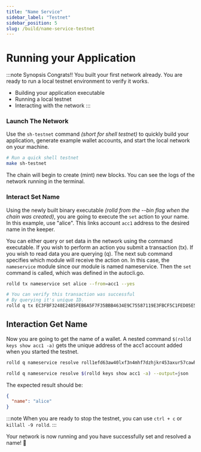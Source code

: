 ```yaml
---
title: "Name Service"
sidebar_label: "Testnet"
sidebar_position: 5
slug: /build/name-service-testnet
---
```


# Running your Application

:::note Synopsis
Congrats!! You built your first network already. You are ready to run a local testnet environment to verify it works.

* Building your application executable
* Running a local testnet
* Interacting with the network
:::

### Launch The Network

Use the `sh-testnet` command *(short for shell testnet)* to quickly build your application, generate example wallet accounts, and start the local network on your machine.

```bash
# Run a quick shell testnet
make sh-testnet
```

The chain will begin to create (mint) new blocks. You can see the logs of the network running in the terminal.

### Interact Set Name

Using the newly built binary executable *(rolld from the --bin flag when the chain was created)*, you are going to execute the `set` action to your name. In this example, use "alice". This links account `acc1` address to the desired name in the keeper.

You can either query or set data in the network using the command executable. If you wish to perform an action you submit a transaction (tx). If you wish to read data  you are querying (q). The next sub command specifies which module will receive the action on. In this case, the `nameservice` module since our module is named nameservice. Then the `set` command is called, which was defined in the autocli.go.

```bash
rolld tx nameservice set alice --from=acc1 --yes

# You can verify this transaction was successful
# By querying it's unique ID.
rolld q tx EC3FBF3248E24B5FEB6A5F7F35BBB4634E9C75587119E3FBCF5C1FED05E5A399
```

## Interaction Get Name

Now you are going to get the name of a wallet. A nested command `$(rolld keys show acc1 -a)` gets the unique address of the acc1 account added when you started the testnet.

```bash
rolld q nameservice resolve roll1efd63aw40lxf3n4mhf7dzhjkr453axur57cawh --output=json

rolld q nameservice resolve $(rolld keys show acc1 -a) --output=json
```

The expected result should be:

```json
{
  "name": "alice"
}
```

:::note
When you are ready to stop the testnet, you can use `ctrl + c` or `killall -9 rolld`.
:::


Your network is now running and you have successfully set and resolved a name! 🎉
